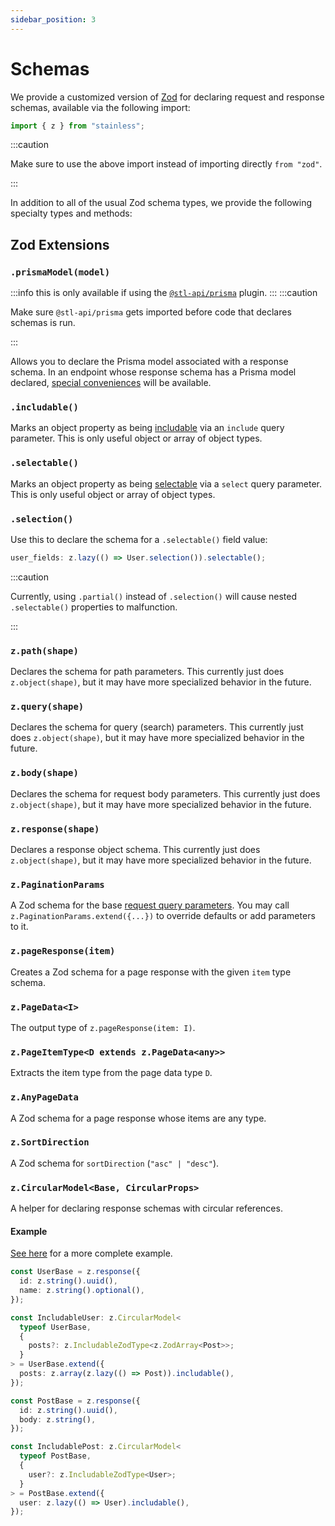 ```yaml
---
sidebar_position: 3
---
```


# Schemas

We provide a customized version of [Zod](https://zod.dev/) for declaring request and response schemas,
available via the following import:

```ts
import { z } from "stainless";
```

:::caution

Make sure to use the above import instead of importing directly `from "zod"`.

:::

In addition to all of the usual Zod schema types, we provide the following specialty types and methods:

## Zod Extensions

### `.prismaModel(model)`

:::info
this is only available if using the [`@stl-api/prisma`](/stl/prisma/getting-started) plugin.
:::
:::caution

Make sure `@stl-api/prisma` gets imported before code that declares schemas is run.

:::

Allows you to declare the Prisma model associated with a response schema. In an endpoint whose
response schema has a Prisma model declared, [special conveniences](/stl/prisma/getting-started#perform-crud-operations-on-response-prismamodel) will be available.

### `.includable()`

Marks an object property as being [includable](/stl/inclusion) via an `include` query parameter.
This is only useful object or array of object types.

### `.selectable()`

Marks an object property as being [selectable](/stl/selection) via a `select` query parameter.
This is only useful object or array of object types.

### `.selection()`

Use this to declare the schema for a `.selectable()` field value:

```ts
user_fields: z.lazy(() => User.selection()).selectable();
```

:::caution

Currently, using `.partial()` instead of `.selection()` will cause nested
`.selectable()` properties to malfunction.

:::

### `z.path(shape)`

Declares the schema for path parameters. This currently just does `z.object(shape)`,
but it may have more specialized behavior in the future.

### `z.query(shape)`

Declares the schema for query (search) parameters. This currently just does `z.object(shape)`,
but it may have more specialized behavior in the future.

### `z.body(shape)`

Declares the schema for request body parameters. This currently just does `z.object(shape)`,
but it may have more specialized behavior in the future.

### `z.response(shape)`

Declares a response object schema. This currently just does `z.object(shape)`,
but it may have more specialized behavior in the future.

### `z.PaginationParams`

A Zod schema for the base [request query parameters](#request-query-parameters). You may call `z.PaginationParams.extend({...})` to override defaults or add parameters to it.

### `z.pageResponse(item)`

Creates a Zod schema for a page response with the given `item` type
schema.

### `z.PageData<I>`

The output type of `z.pageResponse(item: I)`.

### `z.PageItemType<D extends z.PageData<any>>`

Extracts the item type from the page data type `D`.

### `z.AnyPageData`

A Zod schema for a page response whose items are any type.

### `z.SortDirection`

A Zod schema for `sortDirection` (`"asc" | "desc"`).

### `z.CircularModel<Base, CircularProps>`

A helper for declaring response schemas with circular references.

#### Example

[See here](/stl/inclusion#implementing-inclusion-with-circular-associations) for a
more complete example.

```ts
const UserBase = z.response({
  id: z.string().uuid(),
  name: z.string().optional(),
});

const IncludableUser: z.CircularModel<
  typeof UserBase,
  {
    posts?: z.IncludableZodType<z.ZodArray<Post>>;
  }
> = UserBase.extend({
  posts: z.array(z.lazy(() => Post)).includable(),
});

const PostBase = z.response({
  id: z.string().uuid(),
  body: z.string(),
});

const IncludablePost: z.CircularModel<
  typeof PostBase,
  {
    user?: z.IncludableZodType<User>;
  }
> = PostBase.extend({
  user: z.lazy(() => User).includable(),
});
```
